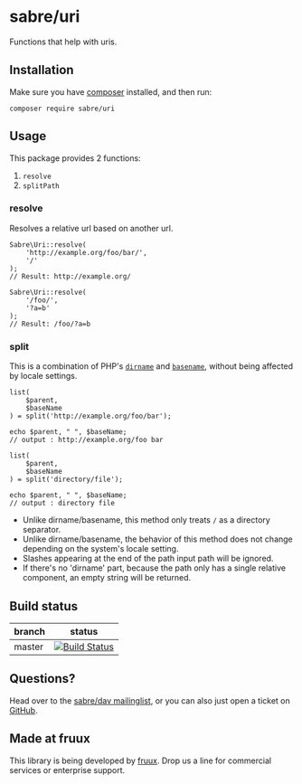 sabre/uri
=========

Functions that help with uris.


Installation
------------

Make sure you have [composer][3] installed, and then run:

    composer require sabre/uri


Usage
-----

This package provides 2 functions:

1. `resolve`
2. `splitPath`

### resolve

Resolves a relative url based on another url.

    Sabre\Uri::resolve(
        'http://example.org/foo/bar/',
        '/'
    );
    // Result: http://example.org/

    Sabre\Uri::resolve(
        '/foo/',
        '?a=b'
    );
    // Result: /foo/?a=b


### split

This is a combination of PHP's [`dirname`][6] and [`basename`][7],
without being affected by locale settings.

    list(
        $parent,
        $baseName
    ) = split('http://example.org/foo/bar');

    echo $parent, " ", $baseName;
    // output : http://example.org/foo bar

    list(
        $parent,
        $baseName
    ) = split('directory/file');

    echo $parent, " ", $baseName;
    // output : directory file

* Unlike dirname/basename, this method only treats `/` as a directory
  separator.
* Unlike dirname/basename, the behavior of this method does not change
  depending on the system's locale setting.
* Slashes appearing at the end of the path input path will be ignored.
* If there's no 'dirname' part, because the path only has a single relative
  component, an empty string will be returned.


Build status
------------

| branch | status |
| ------ | ------ |
| master | [![Build Status](https://travis-ci.org/fruux/sabre-uri.png?branch=master)](https://travis-ci.org/fruux/sabre-uri) |


Questions?
----------

Head over to the [sabre/dav mailinglist][4], or you can also just open a ticket
on [GitHub][5].


Made at fruux
-------------

This library is being developed by [fruux](https://fruux.com/). Drop us a line for commercial services or enterprise support.

[1]: http://sabre.io/uri/
[3]: http://getcomposer.org/
[4]: http://groups.google.com/group/sabredav-discuss
[5]: https://github.com/fruux/sabre-uri/issues/
[6]: http://php.net/manual/en/function.dirname.php
[7]: http://php.net/manual/en/function.basename.php
